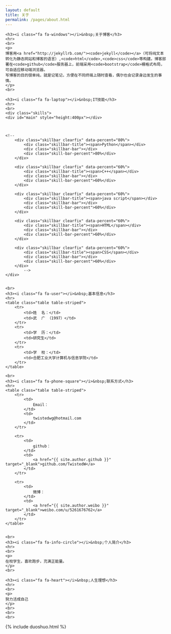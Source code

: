 ```yaml
---
layout: default
title: 关于
permalink: /pages/about.html
---
```


<div class="home">

	<h3><i class="fa fa-windows"></i>&nbsp;关于博客</h3>
	<hr>
	<br>
	<p>
	博客用<a href="http://jekyllrb.com/"><code>jekyll</code></a>（可将纯文本转化为静态网站和博客的语言）,<code>html</code>,<code>css</code>等构建。博客部署在<code>github</code>服务器上，前端采用<code>bootstrap</code>栅格式布局，可自适应移动端浏览器。
	写博客的目的很单纯，就是记笔记，方便在不同终端上随时查看，偶尔也会记录身边发生的事情。
	</p>
	<br>
	
	<h3><i class="fa fa-laptop"></i>&nbsp;IT技能</h3>
	<hr>
	<br>
    <div class="skills">
   	<div id="main" style="height:400px"></div>



    <!--
        <div class="skillbar clearfix" data-percent="80%">
            <div class="skillbar-title"><span>Python</span></div>
            <div class="skillbar-bar"></div>
            <div class="skill-bar-percent">80%</div>
        </div>

        <div class="skillbar clearfix" data-percent="60%">
            <div class="skillbar-title"><span>C++</span></div>
            <div class="skillbar-bar"></div>
            <div class="skill-bar-percent">60%</div>
        </div>

        <div class="skillbar clearfix" data-percent="60%">
            <div class="skillbar-title"><span>java script</span></div>
            <div class="skillbar-bar"></div>
            <div class="skill-bar-percent">60%</div>
        </div>

        <div class="skillbar clearfix" data-percent="60%">
            <div class="skillbar-title"><span>HTML</span></div>
            <div class="skillbar-bar"></div>
            <div class="skill-bar-percent">60%</div>
        </div>

	    <div class="skillbar clearfix" data-percent="60%">
            <div class="skillbar-title"><span>CSS</span></div>
            <div class="skillbar-bar"></div>
            <div class="skill-bar-percent">60%</div>
        </div>
	        -->
    </div>	

	
	<br>
	<h3><i class="fa fa-user"></i>&nbsp;基本信息</h3>
	<hr>
	<table class="table table-striped">
		<tr>
			<td>姓  名：</td>    
			<td>武  广 （1997）</td>
		</tr>
		<tr>
			<td>学  历：</td>    
			<td>研究生</td>
		</tr>
		<tr>
			<td>学  校：</td>    
			<td>合肥工业大学计算机与信息学院</td>
		</tr>
	</table>

	<br>
	<h3><i class="fa fa-phone-square"></i>&nbsp;联系方式</h3>
	<hr>
	<table class="table table-striped">
		<tr>
			<td>
				Email：
			</td>  
			<td>
				twistedwg@hotmail.com
			</td>
		</tr>

		<tr>
			<td>
				github：
			</td>  
			<td>
				<a href="{{ site.author.github }}" target="_blank">github.com/TwistedW</a>
			</td>  
		</tr>

		<tr>
			<td>
				微博：
			</td> 
			<td>
				<a href="{{ site.author.weibo }}" target="_blank">weibo.com/u/5261676762</a>
			</td> 
		</tr>
	</table>


	<br>
	<h3><i class="fa fa-info-circle"></i>&nbsp;个人简介</h3>
	<hr>
	<br>
	<p>
	在校学生，喜欢跑步，充满正能量。
	</p>
	<br>

	<h3><i class="fa fa-heart"></i>&nbsp;人生理想</h3>
	<hr>
	<br>
	<p>
	努力活成自己
	</p>
	<br>
	<br> 
	<br>

</div>


<div>
{% include duoshuo.html %}
</div>

